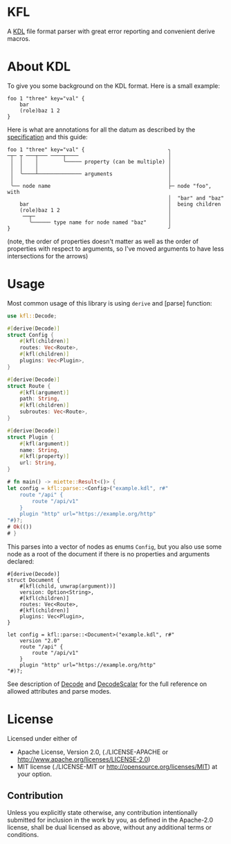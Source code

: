 # KFL

A [KDL](https://kdl.dev) file format parser with great error reporting and convenient derive macros.

# About KDL

To give you some background on the KDL format. Here is a small example:

```kdl
foo 1 "three" key="val" {
    bar
    (role)baz 1 2
}
```

Here is what are annotations for all the datum as described by the [specification] and this guide:

```text
foo 1 "three" key="val" {                           ╮
─┬─ ┬ ───┬─── ────┬────                             │
 │  │    │        ╰───── property (can be multiple) │
 │  │    │                                          │
 │  ╰────┴────────────── arguments                  │
 │                                                  │
 ╰── node name                                      ├─ node "foo", with
                                                    │  "bar" and "baz"
    bar                                             │  being children
    (role)baz 1 2                                   │
     ──┬─                                           │
       ╰────── type name for node named "baz"       │
}                                                   ╯
```

(note, the order of properties doesn't matter as well as the order of properties with respect to arguments, so I've moved arguments to have less intersections for the arrows)

# Usage

Most common usage of this library is using `derive` and [parse] function:

```rust
use kfl::Decode;

#[derive(Decode)]
struct Config {
    #[kfl(children)]
    routes: Vec<Route>,
    #[kfl(children)]
    plugins: Vec<Plugin>,
}

#[derive(Decode)]
struct Route {
    #[kfl(argument)]
    path: String,
    #[kfl(children)]
    subroutes: Vec<Route>,
}

#[derive(Decode)]
struct Plugin {
    #[kfl(argument)]
    name: String,
    #[kfl(property)]
    url: String,
}

# fn main() -> miette::Result<()> {
let config = kfl::parse::<Config>("example.kdl", r#"
    route "/api" {
        route "/api/v1"
    }
    plugin "http" url="https://example.org/http"
"#)?;
# Ok(())
# }
```

This parses into a vector of nodes as enums `Config`, but you also use some node as a root of the document if there is no properties and arguments declared:

```rust,ignore
#[derive(Decode)]
struct Document {
    #[kfl(child, unwrap(argument))]
    version: Option<String>,
    #[kfl(children)]
    routes: Vec<Route>,
    #[kfl(children)]
    plugins: Vec<Plugin>,
}

let config = kfl::parse::<Document>("example.kdl", r#"
    version "2.0"
    route "/api" {
        route "/api/v1"
    }
    plugin "http" url="https://example.org/http"
"#)?;
```

See description of [Decode](derive@Decode) and [DecodeScalar](derive@DecodeScalar) for the full reference on allowed attributes and parse modes.

License
=======

Licensed under either of

* Apache License, Version 2.0,
  (./LICENSE-APACHE or <http://www.apache.org/licenses/LICENSE-2.0>)
* MIT license (./LICENSE-MIT or <http://opensource.org/licenses/MIT>)
  at your option.

Contribution
------------

Unless you explicitly state otherwise, any contribution intentionally submitted for inclusion in the work by you, as defined in the Apache-2.0 license, shall be dual licensed as above, without any additional terms or conditions.


[specification]: https://github.com/kdl-org/kdl/blob/main/SPEC.md
[miette]: https://docs.rs/miette/
[miette guide]: https://docs.rs/miette/latest/miette/#-handler-options
